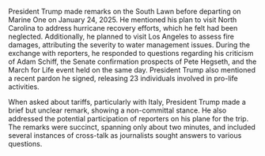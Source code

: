 President Trump made remarks on the South Lawn before departing on Marine One on January 24, 2025. He mentioned his plan to visit North Carolina to address hurricane recovery efforts, which he felt had been neglected. Additionally, he planned to visit Los Angeles to assess fire damages, attributing the severity to water management issues. During the exchange with reporters, he responded to questions regarding his criticism of Adam Schiff, the Senate confirmation prospects of Pete Hegseth, and the March for Life event held on the same day. President Trump also mentioned a recent pardon he signed, releasing 23 individuals involved in pro-life activities.

When asked about tariffs, particularly with Italy, President Trump made a brief but unclear remark, showing a non-committal stance. He also addressed the potential participation of reporters on his plane for the trip. The remarks were succinct, spanning only about two minutes, and included several instances of cross-talk as journalists sought answers to various questions.